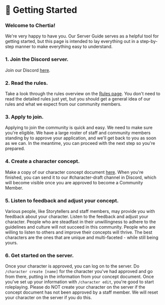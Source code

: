 # 👋 Getting Started

### Welcome to Chertia! <a href="#wiki_.1fab6_character_guide" id="wiki_.1fab6_character_guide"></a>

We're very happy to have you. Our Server Guide serves as a helpful tool for getting started, but this page is intended to lay everything out in a step-by-step manner to make everything easy to understand.

### 1. Join the Discord server.

Join our Discord [here](https://discord.gg/VSPpYwW).

### 2. Read the rules.

Take a look through the rules overview on the [Rules page](structure/rules.md). You don't need to read the detailed rules just yet, but you should get a general idea of our rules and what we expect from our community members.&#x20;

### 3. Apply to join.

Applying to join the community is quick and easy. We need to make sure you're eligible. We have a large roster of staff and community members standing by to approve your application, and we'll get back to you as soon as we can. In the meantime, you can proceed with the next step so you're prepared.

### 4. Create a character concept.

Make a copy of our character concept document [here](https://docs.google.com/document/d/1h_JFvBX57oaxKLt_CkxNXCv6o2SLY72CHfeNloC88zQ/edit?usp=sharing). When you're finished, you can send it to our #character-draft channel in Discord, which will become visible once you are approved to become a Community Member.

### 5. Listen to feedback and adjust your concept.

Various people, like Storytellers and staff members, may provide you with feedback about your character. Listen to the feedback and adjust your character. People who are steadfast in their unwillingness to adhere to the guidelines and culture will not succeed in this community. People who are willing to listen to others and improve their concepts will thrive. The best characters are the ones that are unique and multi-faceted - while still being yours.&#x20;

### 6. Get started on the server.

Once your character is approved, you can log on to the server. Do `/character create [name]` for the character you've had approved and go from there, putting in the information from your concept document. Once you've set up your information with `/character edit`, you're good to start roleplaying. Please do NOT create your character on the server if the concept document has not been approved by a staff member. We will reset your character on the server if you do this.
